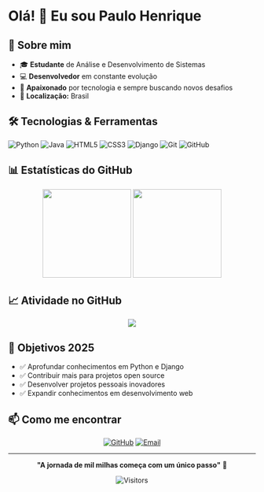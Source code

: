 # Olá! 👋 Eu sou Paulo Henrique

## 🚀 Sobre mim

- 🎓 **Estudante** de Análise e Desenvolvimento de Sistemas
- 💻 **Desenvolvedor** em constante evolução
- 🌱 **Apaixonado** por tecnologia e sempre buscando novos desafios
- 📍 **Localização:** Brasil

## 🛠️ Tecnologias & Ferramentas

![Python](https://img.shields.io/badge/-Python-3776AB?style=flat-square&logo=python&logoColor=white)
![Java](https://img.shields.io/badge/-Java-007396?style=flat-square&logo=java&logoColor=white)
![HTML5](https://img.shields.io/badge/-HTML5-E34F26?style=flat-square&logo=html5&logoColor=white)
![CSS3](https://img.shields.io/badge/-CSS3-1572B6?style=flat-square&logo=css3&logoColor=white)
![Django](https://img.shields.io/badge/-Django-092E20?style=flat-square&logo=django&logoColor=white)
![Git](https://img.shields.io/badge/-Git-F05032?style=flat-square&logo=git&logoColor=white)
![GitHub](https://img.shields.io/badge/-GitHub-181717?style=flat-square&logo=github&logoColor=white)

## 📊 Estatísticas do GitHub

<div align="center">
  <img height="180em" src="https://github-readme-stats.vercel.app/api?username=paaulohenrique&show_icons=true&theme=tokyonight&include_all_commits=true&count_private=true"/>
  <img height="180em" src="https://github-readme-stats.vercel.app/api/top-langs/?username=paaulohenrique&layout=compact&langs_count=7&theme=tokyonight"/>
</div>

## 📈 Atividade no GitHub

<div align="center">
  <img src="https://github-readme-activity-graph.vercel.app/graph?username=paaulohenrique&theme=tokyo-night&hide_border=true" />
</div>

## 🎯 Objetivos 2025

- ✅ Aprofundar conhecimentos em Python e Django
- ✅ Contribuir mais para projetos open source
- ✅ Desenvolver projetos pessoais inovadores
- ✅ Expandir conhecimentos em desenvolvimento web

## 📫 Como me encontrar

<div align="center">
  
[![GitHub](https://img.shields.io/badge/-GitHub-181717?style=for-the-badge&logo=github&logoColor=white)](https://github.com/paaulohenrique)
[![Email](https://img.shields.io/badge/-Email-D14836?style=for-the-badge&logo=gmail&logoColor=white)](mailto:paulosilva180@gmail.com)

</div>

---

<div align="center">
  
**"A jornada de mil milhas começa com um único passo"** 🚀

![Visitors](https://visitor-badge.glitch.me/badge?page_id=paaulohenrique.paaulohenrique)

</div>
